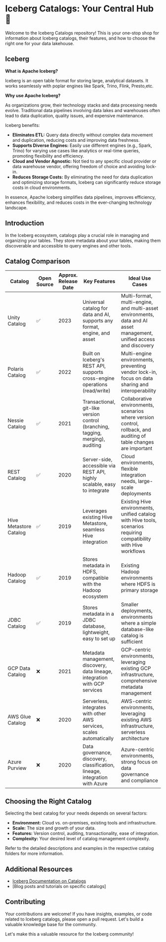 # Iceberg Catalogs: Your Central Hub 🧊

Welcome to the Iceberg Catalogs repository! This is your one-stop shop for information about Iceberg catalogs, their features, and how to choose the right one for your data lakehouse.

## Iceberg 

**What is Apache Iceberg?**

Iceberg is an open table format for storing large, analytical datasets. It works seamlessly with poplar engines like Spark, Trino, Flink, Presto,etc.

**Why use Apache Iceberg?**

As organizations grow, their technology stacks and data processing needs evolve. Traditional data pipelines involving data lakes and warehouses often lead to data duplication, quality issues, and expensive maintenance.

Iceberg benefits:

- **Eliminates ETL:** Query data directly without complex data movement and duplication, reducing costs and improving data freshness.
- **Supports Diverse Engines:** Easily use different engines (e.g., Spark, Trino) for varying use cases like analytics or real-time queries, promoting flexibility and efficiency.
- **Cloud and Vendor Agnostic:** Not tied to any specific cloud provider or data warehouse vendor, offering freedom of choice and avoiding lock-in.
- **Reduces Storage Costs:** By eliminating the need for data duplication and optimizing storage formats, Iceberg can significantly reduce storage costs in cloud environments.

In essence, Apache Iceberg simplifies data pipelines, improves efficiency, enhances flexibility, and reduces costs in the ever-changing technology landscape.



## Introduction

In the Iceberg ecosystem, catalogs play a crucial role in managing and organizing your tables. They store metadata about your tables, making them discoverable and accessible to query engines and other tools.


## Catalog Comparison

| Catalog             | Open Source | Approx. Release Date | Key Features                                                              | Ideal Use Cases                                                                                                                                                                                               |
| ------------------- | ----------- | -------------------- | ---------------------------------------------------------------------------- | -------------------------------------------------------------------------------------------------------------------------------------------------------------------------------------------------------------- |
| Unity Catalog      | ✅          | 2023                | Universal catalog for data and AI, supports any format, engine, and asset     | Multi-format, multi-engine, and multi-asset environments, data and AI asset management, unified access and discovery              |
| Polaris Catalog     | ✅          | 2022                | Built on Iceberg's REST API, supports cross-engine operations (read/write)   | Multi-engine environments, preventing vendor lock-in, focus on data sharing and interoperability                                                                                                              |
| Nessie Catalog       | ✅          | 2021                | Transactional, git-like version control (branching, tagging, merging), auditing | Collaborative environments, scenarios where version control, rollback, and auditing of table changes are important                                                                                          |
| REST Catalog        | ✅          | 2020                | Server-side, accessible via REST API, highly scalable, easy to integrate     | Cloud environments, flexible integration needs, large-scale deployments                                                                                                                                       |
| Hive Metastore Catalog | ✅          | 2019                | Leverages existing Hive Metastore, seamless Hive integration                   | Existing Hive environments, unified catalog with Hive tools, scenarios requiring compatibility with Hive workflows                                                                                           |
| Hadoop Catalog       | ✅          | 2019                | Stores metadata in HDFS, compatible with the Hadoop ecosystem                  | Existing Hadoop environments where HDFS is primary storage                                                                                                                                                 |
| JDBC Catalog        | ✅          | 2019                | Stores metadata in a JDBC database, lightweight, easy to set up             | Smaller deployments, environments where a simple database-like catalog is sufficient                                                                                                                          |
| GCP Data Catalog    | ❌          | 2021                | Metadata management, discovery, data lineage, integration with GCP services    | GCP-centric environments, leveraging existing GCP infrastructure, comprehensive metadata management                                                                                                          |
| AWS Glue Catalog     | ❌          | 2020                | Serverless, integrates with other AWS services, scales automatically          | AWS-centric environments, leveraging existing AWS infrastructure, serverless architecture                                                                                                                        |
| Azure Purview        | ❌          | 2020                | Data governance, discovery, classification, lineage, integration with Azure   | Azure-centric environments, strong focus on data governance and compliance                                                                                                                                     |
  

## Choosing the Right Catalog

Selecting the best catalog for your needs depends on several factors:

*   **Environment:** Cloud vs. on-premises, existing tools and infrastructure.
*   **Scale:** The size and growth of your data.
*   **Features:** Version control, auditing, transactionality, ease of integration.
*   **Complexity:** Your desired level of catalog management complexity.

Refer to the detailed descriptions and examples in the respective catalog folders for more information.

## Additional Resources

*   [Iceberg Documentation on Catalogs](https://iceberg.apache.org/concepts/catalog/)
*   [Blog posts and tutorials on specific catalogs]
  
## Contributing

Your contributions are welcome! If you have insights, examples, or code related to Iceberg catalogs, please open a pull request. Let's build a valuable knowledge base for the community.

Let's make this a valuable resource for the Iceberg community!

